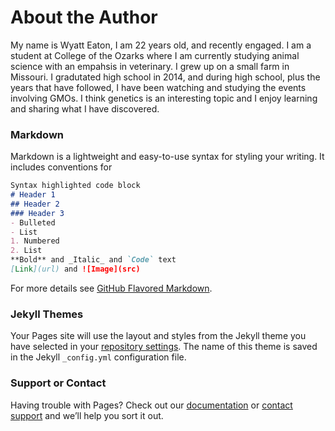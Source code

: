 # About the Author
My name is Wyatt Eaton, I am 22 years old, and recently engaged. 
I am a student at College of the Ozarks where I am currently studying animal science with an empahsis in veterinary. I grew up on a small farm in Missouri. I gradutated high school in 2014, and during high school, plus the years that have followed, I have been watching and studying the events involving GMOs. I think genetics is an interesting topic and I enjoy learning and sharing what I have discovered.  


 ### Markdown
 Markdown is a lightweight and easy-to-use syntax for styling your writing. It includes conventions for
 ```markdown
Syntax highlighted code block
 # Header 1
## Header 2
### Header 3
 - Bulleted
- List
 1. Numbered
2. List
 **Bold** and _Italic_ and `Code` text
 [Link](url) and ![Image](src)
```
 For more details see [GitHub Flavored Markdown](https://guides.github.com/features/mastering-markdown/).
 ### Jekyll Themes
 Your Pages site will use the layout and styles from the Jekyll theme you have selected in your [repository settings](https://github.com/wdeaton/blog/settings). The name of this theme is saved in the Jekyll `_config.yml` configuration file.
 ### Support or Contact
 Having trouble with Pages? Check out our [documentation](https://help.github.com/categories/github-pages-basics/) or [contact support](https://github.com/contact) and we’ll help you sort it out.

